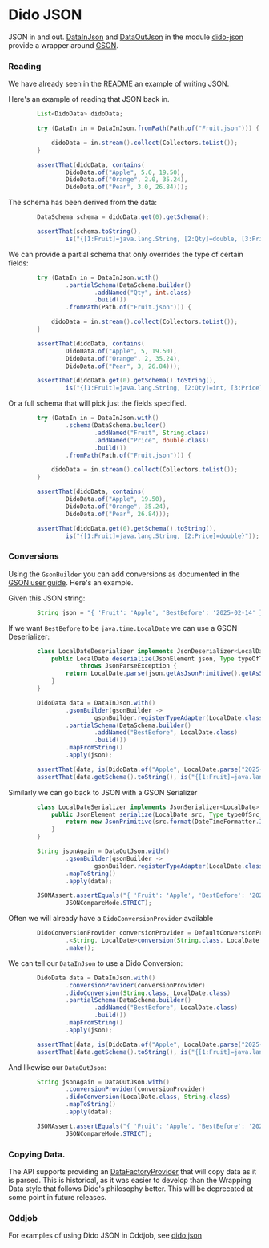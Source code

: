 Dido JSON
=========

JSON in and out. [DataInJson](http://rgordon.co.uk/projects/dido/current/api/dido/json/DataInJson.html)
and [DataOutJson](http://rgordon.co.uk/projects/dido/current/api/dido/json/DataOutJson.html)
in the module [dido-json](../dido-json) provide a wrapper around [GSON](https://github.com/google/gson).

### Reading

We have already seen in the [README](../README.md) an example of writing JSON.

Here's an example of reading that JSON back in.
```java
        List<DidoData> didoData;

        try (DataIn in = DataInJson.fromPath(Path.of("Fruit.json"))) {

            didoData = in.stream().collect(Collectors.toList());
        }

        assertThat(didoData, contains(
                DidoData.of("Apple", 5.0, 19.50),
                DidoData.of("Orange", 2.0, 35.24),
                DidoData.of("Pear", 3.0, 26.84)));
```

The schema has been derived from the data:
```java
        DataSchema schema = didoData.get(0).getSchema();

        assertThat(schema.toString(),
                is("{[1:Fruit]=java.lang.String, [2:Qty]=double, [3:Price]=double}"));
```

We can provide a partial schema that only overrides the type of certain
fields:
```java
        try (DataIn in = DataInJson.with()
                .partialSchema(DataSchema.builder()
                        .addNamed("Qty", int.class)
                        .build())
                .fromPath(Path.of("Fruit.json"))) {

            didoData = in.stream().collect(Collectors.toList());
        }

        assertThat(didoData, contains(
                DidoData.of("Apple", 5, 19.50),
                DidoData.of("Orange", 2, 35.24),
                DidoData.of("Pear", 3, 26.84)));

        assertThat(didoData.get(0).getSchema().toString(),
                is("{[1:Fruit]=java.lang.String, [2:Qty]=int, [3:Price]=double}"));
```

Or a full schema that will pick just the fields specified.
```java
        try (DataIn in = DataInJson.with()
                .schema(DataSchema.builder()
                        .addNamed("Fruit", String.class)
                        .addNamed("Price", double.class)
                        .build())
                .fromPath(Path.of("Fruit.json"))) {

            didoData = in.stream().collect(Collectors.toList());
        }

        assertThat(didoData, contains(
                DidoData.of("Apple", 19.50),
                DidoData.of("Orange", 35.24),
                DidoData.of("Pear", 26.84)));

        assertThat(didoData.get(0).getSchema().toString(),
                is("{[1:Fruit]=java.lang.String, [2:Price]=double}"));
```


### Conversions
Using the `GsonBuilder` you can add conversions as documented in the 
[GSON user guide](https://google.github.io/gson/UserGuide.html). Here's an example.

Given this JSON string:
```java
        String json = "{ 'Fruit': 'Apple', 'BestBefore': '2025-02-14' }";
```

If we want `BestBefore` to be `java.time.LocalDate` we can use a GSON Deserializer:
```java
        class LocalDateDeserializer implements JsonDeserializer<LocalDate> {
            public LocalDate deserialize(JsonElement json, Type typeOfT, JsonDeserializationContext context)
                    throws JsonParseException {
                return LocalDate.parse(json.getAsJsonPrimitive().getAsString());
            }
        }

        DidoData data = DataInJson.with()
                .gsonBuilder(gsonBuilder ->
                        gsonBuilder.registerTypeAdapter(LocalDate.class, new LocalDateDeserializer()))
                .partialSchema(DataSchema.builder()
                        .addNamed("BestBefore", LocalDate.class)
                        .build())
                .mapFromString()
                .apply(json);

        assertThat(data, is(DidoData.of("Apple", LocalDate.parse("2025-02-14"))));
        assertThat(data.getSchema().toString(), is("{[1:Fruit]=java.lang.String, [2:BestBefore]=java.time.LocalDate}"));
```

Similarly we can go back to JSON with a GSON Serializer
```java
        class LocalDateSerializer implements JsonSerializer<LocalDate> {
            public JsonElement serialize(LocalDate src, Type typeOfSrc, JsonSerializationContext context) {
                return new JsonPrimitive(src.format(DateTimeFormatter.ISO_DATE));
            }
        }

        String jsonAgain = DataOutJson.with()
                .gsonBuilder(gsonBuilder ->
                        gsonBuilder.registerTypeAdapter(LocalDate.class, new LocalDateSerializer()))
                .mapToString()
                .apply(data);

        JSONAssert.assertEquals("{ 'Fruit': 'Apple', 'BestBefore': '2025-02-14' }", jsonAgain,
                JSONCompareMode.STRICT);
```

Often we will already have a `DidoConversionProvider` available
```java
        DidoConversionProvider conversionProvider = DefaultConversionProvider.with()
                .<String, LocalDate>conversion(String.class, LocalDate.class, LocalDate::parse)
                .make();
```

We can tell our `DataInJson` to use a Dido Conversion:
```java
        DidoData data = DataInJson.with()
                .conversionProvider(conversionProvider)
                .didoConversion(String.class, LocalDate.class)
                .partialSchema(DataSchema.builder()
                        .addNamed("BestBefore", LocalDate.class)
                        .build())
                .mapFromString()
                .apply(json);

        assertThat(data, is(DidoData.of("Apple", LocalDate.parse("2025-02-14"))));
        assertThat(data.getSchema().toString(), is("{[1:Fruit]=java.lang.String, [2:BestBefore]=java.time.LocalDate}"));
```

And likewise our `DataOutJson`:
```java
        String jsonAgain = DataOutJson.with()
                .conversionProvider(conversionProvider)
                .didoConversion(LocalDate.class, String.class)
                .mapToString()
                .apply(data);

        JSONAssert.assertEquals("{ 'Fruit': 'Apple', 'BestBefore': '2025-02-14' }", jsonAgain,
                JSONCompareMode.STRICT);
```


### Copying Data.

The API supports providing an [DataFactoryProvider](http://rgordon.co.uk/projects/dido/current/api/dido/data/DataFactoryProvider.html)
that will copy data as it is parsed. This is historical, as it was easier to develop 
than the Wrapping Data style that follows Dido's philosophy better.
This will be deprecated at some point in future releases.

### Oddjob

For examples of using Dido JSON in Oddjob, see [dido:json](reference/dido/json/JsonDido.md)
